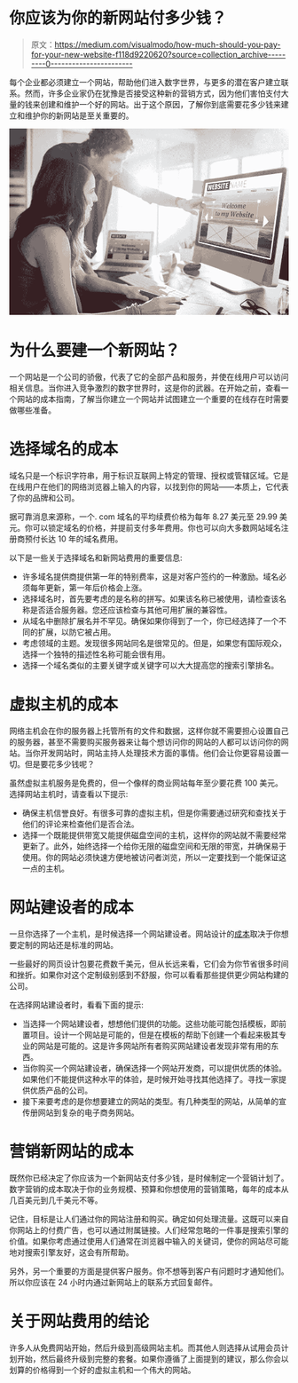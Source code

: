 # 你应该为你的新网站付多少钱？

> 原文：<https://medium.com/visualmodo/how-much-should-you-pay-for-your-new-website-f118d9220620?source=collection_archive---------0----------------------->

每个企业都必须建立一个网站，帮助他们进入数字世界，与更多的潜在客户建立联系。然而，许多企业家仍在犹豫是否接受这种新的营销方式，因为他们害怕支付大量的钱来创建和维护一个好的网站。出于这个原因，了解你到底需要花多少钱来建立和维护你的新网站是至关重要的。

![](img/0b92f32255c91ffd264bbcbd313a58c8.png)

# 为什么要建一个新网站？

一个网站是一个公司的骄傲，代表了它的全部产品和服务，并使在线用户可以访问相关信息。当你进入竞争激烈的数字世界时，这是你的武器。在开始之前，查看一个网站的成本指南，了解当你建立一个网站并试图建立一个重要的在线存在时需要做哪些准备。

# 选择域名的成本

域名只是一个标识字符串，用于标识互联网上特定的管理、授权或管辖区域。它是在线用户在他们的网络浏览器上输入的内容，以找到你的网站——本质上，它代表了你的品牌和公司。

据可靠消息来源称，一个. com 域名的平均续费价格为每年 8.27 美元至 29.99 美元。你可以锁定域名的价格，并提前支付多年费用。你也可以向大多数网站域名注册商预付长达 10 年的域名费用。

以下是一些关于选择域名和新网站费用的重要信息:

*   许多域名提供商提供第一年的特别费率，这是对客户签约的一种激励。域名必须每年更新，第一年后价格会上涨。
*   选择域名时，首先要考虑的是名称的拼写。如果该名称已被使用，请检查该名称是否适合服务器。您还应该检查与其他可用扩展的兼容性。
*   从域名中删除扩展名并不罕见。确保如果你得到了一个，你已经选择了一个不同的扩展，以防它被占用。
*   考虑领域的主题。发现很多网站同名是很常见的。但是，如果您有国际观众，选择一个独特的描述性名称可能会很有用。
*   选择一个域名类似的主要关键字或关键字可以大大提高您的搜索引擎排名。

# 虚拟主机的成本

网络主机会在你的服务器上托管所有的文件和数据，这样你就不需要担心设置自己的服务器，甚至不需要购买服务器来让每个想访问你的网站的人都可以访问你的网站。当你开发网站时，网站主持人处理技术方面的事情。他们会让你更容易设置一切。但是要花多少钱呢？

虽然虚拟主机服务是免费的，但一个像样的商业网站每年至少要花费 100 美元。选择网站主机时，请查看以下提示:

*   确保主机信誉良好。有很多可靠的虚拟主机，但是你需要通过研究和查找关于他们的评论来检查他们是否合法。
*   选择一个既能提供带宽又能提供磁盘空间的主机，这样你的网站就不需要经常更新了。此外，始终选择一个给你无限的磁盘空间和无限的带宽，并确保易于使用。你的网站必须快速方便地被访问者浏览，所以一定要找到一个能保证这一点的主机。

# 网站建设者的成本

一旦你选择了一个主机，是时候选择一个网站建设者。网站设计的[成本](https://visualmodo.com/website-builder-vs-custom-website-what-works-best-for-you/)取决于你想要定制的网站还是标准的网站。

一些最好的网页设计包要花费数千美元，但从长远来看，它们会为你节省很多时间和挫折。如果你对这个定制级别感到不舒服，你可以看看那些提供更少网站构建的公司。

在选择网站建设者时，看看下面的提示:

*   当选择一个网站建设者，想想他们提供的功能。这些功能可能包括模板，即前置项目。设计一个网站是可能的，但是在模板的帮助下创建一个看起来极其专业的网站是可能的。这是许多网站所有者购买网站建设者发现非常有用的东西。
*   当你购买一个网站建设者，确保选择一个网站开发商，可以提供优质的体验。如果他们不能提供这种水平的体验，是时候开始寻找其他选择了。寻找一家提供优质产品的公司。
*   接下来要考虑的是你想要建立的网站的类型。有几种类型的网站，从简单的宣传册网站到复杂的电子商务网站。

# 营销新网站的成本

既然你已经决定了你应该为一个新网站支付多少钱，是时候制定一个营销计划了。数字营销的成本取决于你的业务规模、预算和你想使用的营销策略，每年的成本从几百美元到几千美元不等。

记住，目标是让人们通过你的网站注册和购买。确定如何处理流量。这既可以来自你网站上的付费广告，也可以通过附属链接。人们经常忽略的一件事是搜索引擎的价值。如果你考虑通过使用人们通常在浏览器中输入的关键词，使你的网站尽可能地对搜索引擎友好，这会有所帮助。

另外，另一个重要的方面是提供客户服务。你不想等到客户有问题时才通知他们。所以你应该在 24 小时内通过新网站上的联系方式回复邮件。

# 关于网站费用的结论

许多人从免费网站开始，然后升级到高级网站主机。而其他人则选择从试用会员计划开始，然后最终升级到完整的套餐。如果你遵循了上面提到的建议，那么你会以划算的价格得到一个好的虚拟主机和一个伟大的网站。